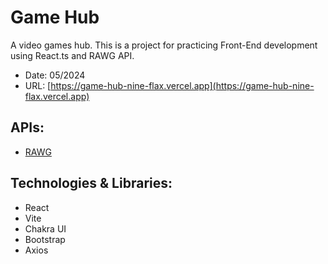 # Game Hub

A video games hub.
This is a project for practicing Front-End development using React.ts and RAWG API.

- Date: 05/2024
- URL: [https://game-hub-nine-flax.vercel.app](https://game-hub-nine-flax.vercel.app)

## APIs:

- [RAWG](https://rawg.io/)

## Technologies & Libraries:

- React
- Vite
- Chakra UI
- Bootstrap
- Axios
